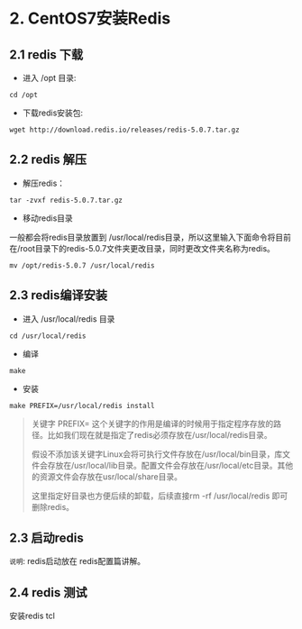 # 2. CentOS7安装Redis

## 2.1 redis 下载
* 进入 /opt 目录:
```shell
cd /opt
```

* 下载redis安装包:
```shell
wget http://download.redis.io/releases/redis-5.0.7.tar.gz
```

## 2.2 redis 解压
* 解压redis：
```shell
tar -zvxf redis-5.0.7.tar.gz
```

* 移动redis目录

一般都会将redis目录放置到 /usr/local/redis目录，所以这里输入下面命令将目前在/root目录下的redis-5.0.7文件夹更改目录，同时更改文件夹名称为redis。
```shell
mv /opt/redis-5.0.7 /usr/local/redis
```
  
## 2.3 redis编译安装
* 进入 /usr/local/redis 目录
```shell
cd /usr/local/redis
```

* 编译
```shell
make
```

* 安装
```shell
make PREFIX=/usr/local/redis install
```
> 关键字 PREFIX= 这个关键字的作用是编译的时候用于指定程序存放的路径。比如我们现在就是指定了redis必须存放在/usr/local/redis目录。
>
> 假设不添加该关键字Linux会将可执行文件存放在/usr/local/bin目录，库文件会存放在/usr/local/lib目录。配置文件会存放在/usr/local/etc目录。其他的资源文件会存放在usr/local/share目录。
>
> 这里指定好目录也方便后续的卸载，后续直接rm -rf /usr/local/redis 即可删除redis。


## 2.3 启动redis
`说明`: redis启动放在 redis配置篇讲解。

## 2.4 redis 测试
安装redis tcl

